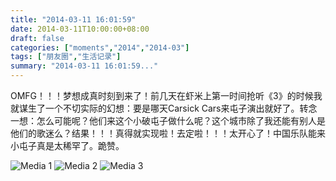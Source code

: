 ```yaml
---
title: "2014-03-11 16:01:59"
date: 2014-03-11T10:00:00+08:00
draft: false
categories: ["moments","2014","2014-03"]
tags: ["朋友圈","生活记录"]
summary: "2014-03-11 16:01:59..."
---
```


OMFG！！！梦想成真时刻到来了！前几天在虾米上第一时间抢听《3》的时候我就谋生了一个不切实际的幻想：要是哪天Carsick Cars来屯子演出就好了。转念一想：怎么可能呢？他们来这个小破屯子做什么呢？这个城市除了我还能有别人是他们的歌迷么？结果！！！真得就实现啦！去定啦！！！太开心了！中国乐队能来小屯子真是太稀罕了。跪赞。

![Media 1](/Moments/photos/2014-03-11/201403111601590.jpg)
![Media 2](/Moments/photos/2014-03-11/201403111601591.jpg)
![Media 3](/Moments/photos/2014-03-11/201403111601592.jpg)
